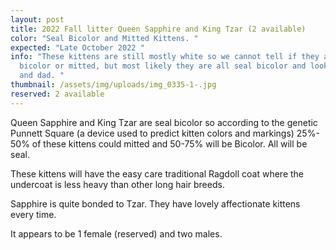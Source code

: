 ```yaml
---
layout: post
title: 2022 Fall litter Queen Sapphire and King Tzar (2 available)
color: "Seal Bicolor and Mitted Kittens. "
expected: "Late October 2022 "
info: "These kittens are still mostly white so we cannot tell if they are
  bicolor or mitted, but most likely they are all seal bicolor and look like mom
  and dad. "
thumbnail: /assets/img/uploads/img_0335-1-.jpg
reserved: 2 available
---
```

 Queen Sapphire and King Tzar are seal bicolor so according to the genetic Punnett Square (a device used to predict kitten colors and markings) 25%- 50% of these kittens could mitted and 50-75% will be Bicolor. All will be seal. 

These kittens will have the easy care traditional Ragdoll coat where the undercoat is less heavy than other long hair breeds. 

Sapphire is quite bonded to Tzar. They have lovely affectionate kittens every time.

I﻿t appears to be 1 female (reserved) and two males.